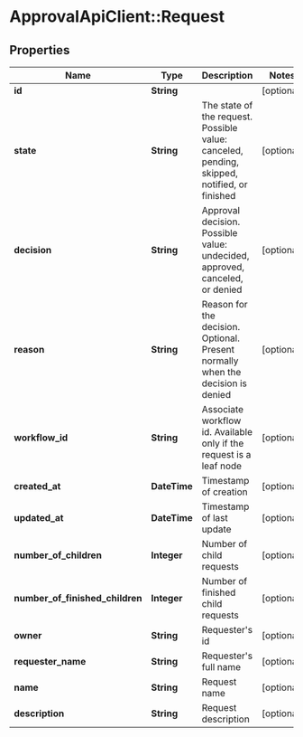 # ApprovalApiClient::Request

## Properties
Name | Type | Description | Notes
------------ | ------------- | ------------- | -------------
**id** | **String** |  | [optional] 
**state** | **String** | The state of the request. Possible value: canceled, pending, skipped, notified, or finished | [optional] 
**decision** | **String** | Approval decision. Possible value: undecided, approved, canceled, or denied | [optional] 
**reason** | **String** | Reason for the decision. Optional. Present normally when the decision is denied | [optional] 
**workflow_id** | **String** | Associate workflow id. Available only if the request is a leaf node | [optional] 
**created_at** | **DateTime** | Timestamp of creation | [optional] 
**updated_at** | **DateTime** | Timestamp of last update | [optional] 
**number_of_children** | **Integer** | Number of child requests | [optional] 
**number_of_finished_children** | **Integer** | Number of finished child requests | [optional] 
**owner** | **String** | Requester&#39;s id | [optional] 
**requester_name** | **String** | Requester&#39;s full name | [optional] 
**name** | **String** | Request name | [optional] 
**description** | **String** | Request description | [optional] 


